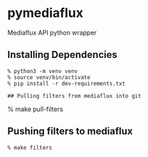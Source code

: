 # pymediaflux
Mediaflux API python wrapper

## Installing Dependencies

```
% python3 -m venv venv
% source venv/bin/activate
% pip install -r dev-requirements.txt

## Pulling filters from mediaflux into git

```
% make pull-filters

## Pushing filters to mediaflux

```
% make filters
